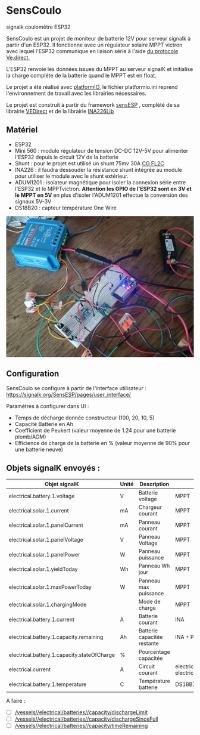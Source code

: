 # SensCoulo
 signalk coulomètre ESP32

SensCoulo est un projet de moniteur de batterie 12V pour serveur signalk à partir d'un ESP32. Il fonctionne avec un régulateur solaire MPPT victron avec lequel l'ESP32 communique en liaison série à l'aide [du protocole Ve.direct.](https://www.victronenergy.com/upload/documents/VE.Direct-Protocol-3.32.pdf) 

L'ESP32 renvoie les données issues du MPPT au serveur signalK et initialise la charge compléte de la batterie quand le MPPT est en float.

Le projet a été réalisé avec [platformIO](https://platformio.org), le fichier platformio.ini reprend l'environnement de travail avec les librairies nécessaires.

Le projet est construit à partir du framework [sensESP](https://github.com/SignalK/SensESP) , complété de sa librairie [VEDirect](https://github.com/SensESP/VEDirect) et de la librairie [INA226Lib](https://github.com/peterus/INA226Lib)

## Matériel

- ESP32
- Mini 560 : module régulateur de tension DC-DC 12V-5V pour alimenter l'ESP32 depuis le circuit 12V de la batterie 
- Shunt : pour le projet est utilisé un shunt 75mv 30A [CG FL2C](http://www.cnchog.com/products/10a-50a-ID137.html)
- INA226 : il faudra dessouder la résistance shunt intégrée au module pour utiliser le module avec le shunt extérieur.
- ADUM1201 : isolateur magnétique pour isoler la connexion série entre l'ESP32 et le MPPTvictron. **Attention les GPIO de l'ESP32 sont en 3V et le MPPT en 5V** en plus d'isoler l'ADUM1201 effectue la conversion des signaux 5V-3V
-  DS18B20 : capteur température One Wire 

![testmat](img/testmat.jpg)



## Configuration

SensCoulo se configure à partir de l'interface utilisateur : https://signalk.org/SensESP/pages/user_interface/

Paramètres à configurer dans UI :

- Temps de décharge donnée constructeur (100, 20, 10, 5)
- Capacité Batterie en Ah
- Coefficient de Peukert (valeur moyenne de 1.24 pour une batterie plomb/AGM)
- Efficience de charge de la batterie en % (valeur moyenne de 90% pour une batterie neuve)



## Objets signalK envoyés :



| Objet signalK                               | Unité | Description                 | Source                                                    |
| ------------------------------------------- | ----- | --------------------------- | --------------------------------------------------------- |
| electrical.battery.1.voltage                | V     | Batterie voltage            | MPPT                                                      |
| electrical.solar.1.current                  | mA    | Chargeur courant            | MPPT                                                      |
| electrical.solar.1.panelCurrent             | mA    | Panneau courant             | MPPT                                                      |
| electrical.solar.1.panelVoltage             | V     | Panneau Voltage             | MPPT                                                      |
| electrical.solar.1.panelPower               | W     | Panneau puissance           | MPPT                                                      |
| electrical.solar.1.yieldToday               | Wh    | Panneau Wh jour             | MPPT                                                      |
| electrical.solar.1.maxPowerToday            | W     | Panneau max puissance       | MPPT                                                      |
| electrical.solar.1.chargingMode             |       | Mode de charge              | MPPT                                                      |
| electrical.battery.1.current                | A     | Batterie courant            | INA                                                       |
| electrical.battery.1.capacity.remaining     | Ah    | Batterie capacitée restante | INA + Peurk                                               |
| electrical.battery.1.capacity.stateOfCharge | %     | Pourcentage capacitée       |                                                           |
| electrical.current                          | A     | Circuit courant             | electrical.solar.1.current - electrical.battery.1.current |
| electrical.battery.1.temperature            | C     | Température batterie        | DS18B20                                                   |



A faire :



- [ ] [/vessels//electrical/batteries//capacity/dischargeLimit](https://signalk.org/specification/1.7.0/doc/vesselsBranch.html#vesselsregexpelectricalbatteriesregexpcapacitydischargelimit)
- [ ] [/vessels//electrical/batteries//capacity/dischargeSinceFull](https://signalk.org/specification/1.7.0/doc/vesselsBranch.html#vesselsregexpelectricalbatteriesregexpcapacitydischargesincefull)
- [ ] [/vessels//electrical/batteries//capacity/timeRemaining](https://signalk.org/specification/1.7.0/doc/vesselsBranch.html#vesselsregexpelectricalbatteriesregexpcapacitytimeremaining)
